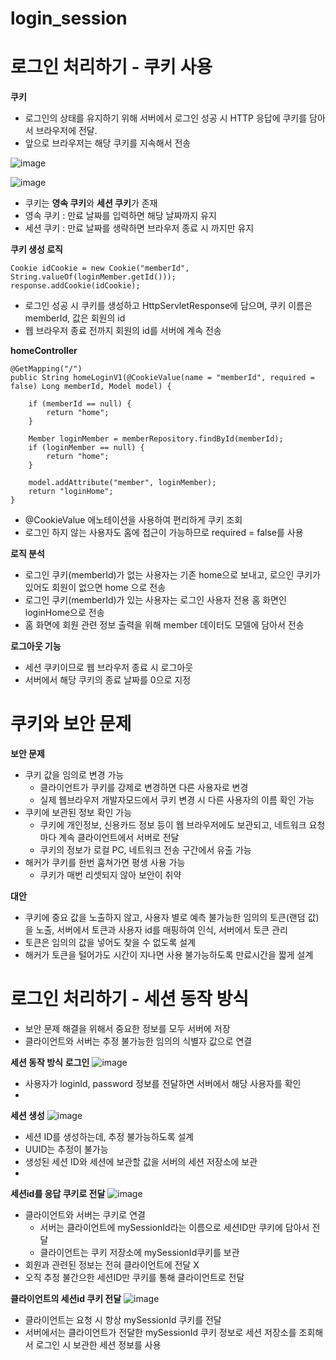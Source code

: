 # login_session
# 로그인 처리하기 - 쿠키 사용
**쿠키**
- 로그인의 상태를 유지하기 위해 서버에서 로그인 성공 시 HTTP 응답에 쿠키를 담아서 브라우저에 전달.
- 앞으로 브라우저는 해당 쿠키를 지속해서 전송

![image](https://user-images.githubusercontent.com/96407257/162555172-dd5923fb-d7b5-4c22-ab81-e5a1f2c94a39.png)

![image](https://user-images.githubusercontent.com/96407257/162555181-65b2c565-77b1-4fc7-a35c-f8fde51f17c5.png)

- 쿠키는 **영속 쿠키**와 **세션 쿠키**가 존재
- 영속 쿠키 : 만료 날짜를 입력하면 해당 날짜까지 유지
- 세션 쿠키 : 만료 날짜를 생략하면 브라우저 종료 시 까지만 유지

**쿠키 생성 로직**

    Cookie idCookie = new Cookie("memberId", String.valueOf(loginMember.getId()));
    response.addCookie(idCookie);
    
- 로그인 성공 시 쿠키를 생성하고 HttpServletResponse에 담으며, 쿠키 이름은 memberId, 값은 회원의 id
- 웹 브라우저 종료 전까지 회원의 id를 서버에 계속 전송

**homeController**

    @GetMapping("/")
    public String homeLoginV1(@CookieValue(name = "memberId", required = false) Long memberId, Model model) {

        if (memberId == null) {
            return "home";
        }

        Member loginMember = memberRepository.findById(memberId);
        if (loginMember == null) {
            return "home";
        }

        model.addAttribute("member", loginMember);
        return "loginHome";
    }
    
- @CookieValue 에노테이션을 사용하여 편리하게 쿠키 조회
- 로그인 하지 않는 사용자도 홈에 접근이 가능하므로 required = false를 사용

**로직 분석**
- 로그인 쿠키(memberId)가 없는 사용자는 기존 home으로 보내고, 로으인 쿠키가 있어도 회원이 없으면 home 으로 전송
- 로그인 쿠키(memberId)가 있는 사용자는 로그인 사용자 전용 홈 화면인 loginHome으로 전송
- 홈 화면에 회원 관련 정보 출력을 위해 member 데이터도 모델에 담아서 전송

**로그아웃 기능**
- 세션 쿠키이므로 웹 브라우저 종료 시 로그아웃
- 서버에서 해당 쿠키의 종료 날짜를 0으로 지정

# 쿠키와 보안 문제
**보안 문제**
- 쿠키 값을 임의로 변경 가능
  - 클라이언트가 쿠키를 강제로 변경하면 다른 사용자로 변경
  - 실제 웹브라우저 개발자모드에서 쿠키 변경 시 다른 사용자의 이름 확인 가능
- 쿠키에 보관된 정보 확인 가능
  - 쿠키에 개인정보, 신용카드 정보 등이 웹 브라우저에도 보관되고, 네트워크 요청마다 계속 클라이언트에서 서버로 전달
  - 쿠키의 정보가 로컬 PC, 네트워크 전송 구간에서 유출 가능
- 해커가 쿠키를 한번 훔쳐가면 평생 사용 가능
  - 쿠키가 매번 리셋되지 않아 보안이 취약

**대안**
- 쿠키에 중요 값을 노출하지 않고, 사용자 별로 예측 불가능한 임의의 토큰(랜덤 값)을 노출, 서버에서 토큰과 사용자 id를 매핑하여 인식, 서버에서 토큰 관리
- 토큰은 임의의 값을 넣어도 찾을 수 없도록 설계
- 해커가 토큰을 털어가도 시간이 지나면 사용 불가능하도록 만료시간을 짧게 설계

# 로그인 처리하기 - 세션 동작 방식
- 보안 문제 해결을 위해서 중요한 정보를 모두 서버에 저장
- 클라이언트와 서버는 추정 불가능한 임의의 식별자 값으로 연결

**세션 동작 방식**
**로그인**
![image](https://user-images.githubusercontent.com/96407257/162619285-2f9a0cae-c43c-4c60-afda-d399daef7385.png)
- 사용자가 loginId, password 정보를 전달하면 서버에서 해당 사용자를 확인
- 
**세션 생성**
![image](https://user-images.githubusercontent.com/96407257/162619300-1cca84dd-7e20-406a-a9fe-8837424f87e8.png)
- 세션 ID를 생성하는데, 추정 불가능하도록 설계
- UUID는 추정이 불가능
- 생성된 세션 ID와 세션에 보관할 값을 서버의 세션 저장소에 보관
- 
**세션id를 응답 쿠키로 전달**
![image](https://user-images.githubusercontent.com/96407257/162619355-ead9b85e-a74f-4a25-bd38-a61b7c41629d.png)
- 클라이언트와 서버는 쿠키로 연결
  - 서버는 클라이언트에 mySessionId라는 이름으로 세션ID만 쿠키에 담아서 전달
  - 클라이언트는 쿠키 저장소에 mySessionId쿠키를 보관
- 회원과 관련된 정보는 전혀 클라이언트에 전달 X
- 오직 추정 불간으한 세션ID만 쿠키를 통해 클라이언트로 전달

**클라이언트의 세션id 쿠키 전달**
![image](https://user-images.githubusercontent.com/96407257/162619419-ba99fb0b-dc55-4bc5-92b9-0f1f961b5086.png)
- 클라이언트는 요청 시 항상 mySessionId 쿠키를 전달
- 서버에서는 클라이언트가 전달한 mySessionId 쿠키 정보로 세션 저장소를 조회해서 로그인 시 보관한 세션 정보를 사용
